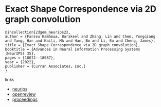 # Exact Shape Correspondence via 2D graph convolution

```
@incollection{2dgem_neurips22,
author = {Fanseu Kamhoua, Barakeel and Zhang, Lin and Chen, Yongqiang and Yang, Han and Kaili, MA and Han, Bo and Li, Bo and Cheng, James},
title = {Exact Shape Correspondence via 2D graph convolution},
booktitle = {Advances in Neural Information Processing Systems (NeurIPS) 35},
pages = {18072--18087},
year = {2022},
publisher = {Curran Associates, Inc.}
}
```

links
- [neurips](https://nips.cc/Conferences/2022/Schedule?showEvent=54247)
- [openreview](https://openreview.net/forum?id=f39vsgpEaY5)
- [proceedings](https://papers.nips.cc//paper_files/paper/2022/hash/72d9a23e3895b5670e650c2e742065c9-Abstract-Conference.html)
